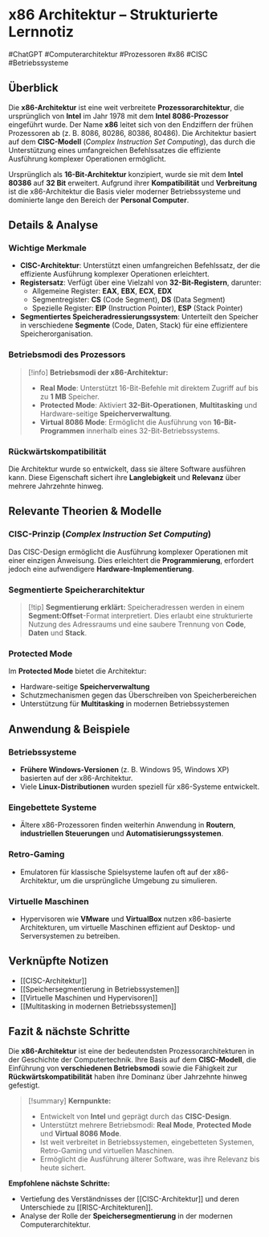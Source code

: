 # x86 Architektur – Strukturierte Lernnotiz

#ChatGPT #Computerarchitektur #Prozessoren #x86 #CISC #Betriebssysteme

## Überblick

Die **x86-Architektur** ist eine weit verbreitete **Prozessorarchitektur**, die ursprünglich von **Intel** im Jahr 1978 mit dem **Intel 8086-Prozessor** eingeführt wurde. Der Name **x86** leitet sich von den Endziffern der frühen Prozessoren ab (z. B. 8086, 80286, 80386, 80486). Die Architektur basiert auf dem **CISC-Modell** (_Complex Instruction Set Computing_), das durch die Unterstützung eines umfangreichen Befehlssatzes die effiziente Ausführung komplexer Operationen ermöglicht.

Ursprünglich als **16-Bit-Architektur** konzipiert, wurde sie mit dem **Intel 80386** auf **32 Bit** erweitert. Aufgrund ihrer **Kompatibilität** und **Verbreitung** ist die x86-Architektur die Basis vieler moderner Betriebssysteme und dominierte lange den Bereich der **Personal Computer**.

## Details & Analyse

### Wichtige Merkmale

- **CISC-Architektur**: Unterstützt einen umfangreichen Befehlssatz, der die effiziente Ausführung komplexer Operationen erleichtert.
- **Registersatz**: Verfügt über eine Vielzahl von **32-Bit-Registern**, darunter:
    - Allgemeine Register: **EAX**, **EBX**, **ECX**, **EDX**
    - Segmentregister: **CS** (Code Segment), **DS** (Data Segment)
    - Spezielle Register: **EIP** (Instruction Pointer), **ESP** (Stack Pointer)
- **Segmentiertes Speicheradressierungssystem**: Unterteilt den Speicher in verschiedene **Segmente** (Code, Daten, Stack) für eine effizientere Speicherorganisation.

### Betriebsmodi des Prozessors

> [!info] **Betriebsmodi der x86-Architektur:**
> 
> - **Real Mode**: Unterstützt 16-Bit-Befehle mit direktem Zugriff auf bis zu **1 MB** Speicher.
> - **Protected Mode**: Aktiviert **32-Bit-Operationen**, **Multitasking** und Hardware-seitige **Speicherverwaltung**.
> - **Virtual 8086 Mode**: Ermöglicht die Ausführung von **16-Bit-Programmen** innerhalb eines 32-Bit-Betriebssystems.

### Rückwärtskompatibilität

Die Architektur wurde so entwickelt, dass sie ältere Software ausführen kann. Diese Eigenschaft sichert ihre **Langlebigkeit** und **Relevanz** über mehrere Jahrzehnte hinweg.

## Relevante Theorien & Modelle

### CISC-Prinzip (_Complex Instruction Set Computing_)

Das CISC-Design ermöglicht die Ausführung komplexer Operationen mit einer einzigen Anweisung. Dies erleichtert die **Programmierung**, erfordert jedoch eine aufwendigere **Hardware-Implementierung**.

### Segmentierte Speicherarchitektur

> [!tip] **Segmentierung erklärt:** Speicheradressen werden in einem **Segment:Offset**-Format interpretiert. Dies erlaubt eine strukturierte Nutzung des Adressraums und eine saubere Trennung von **Code**, **Daten** und **Stack**.

### Protected Mode

Im **Protected Mode** bietet die Architektur:

- Hardware-seitige **Speicherverwaltung**
- Schutzmechanismen gegen das Überschreiben von Speicherbereichen
- Unterstützung für **Multitasking** in modernen Betriebssystemen

## Anwendung & Beispiele

### Betriebssysteme

- **Frühere Windows-Versionen** (z. B. Windows 95, Windows XP) basierten auf der x86-Architektur.
- Viele **Linux-Distributionen** wurden speziell für x86-Systeme entwickelt.

### Eingebettete Systeme

- Ältere x86-Prozessoren finden weiterhin Anwendung in **Routern**, **industriellen Steuerungen** und **Automatisierungssystemen**.

### Retro-Gaming

- Emulatoren für klassische Spielsysteme laufen oft auf der x86-Architektur, um die ursprüngliche Umgebung zu simulieren.

### Virtuelle Maschinen

- Hypervisoren wie **VMware** und **VirtualBox** nutzen x86-basierte Architekturen, um virtuelle Maschinen effizient auf Desktop- und Serversystemen zu betreiben.

## Verknüpfte Notizen

- [[CISC-Architektur]]
- [[Speichersegmentierung in Betriebssystemen]]
- [[Virtuelle Maschinen und Hypervisoren]]
- [[Multitasking in modernen Betriebssystemen]]

## Fazit & nächste Schritte

Die **x86-Architektur** ist eine der bedeutendsten Prozessorarchitekturen in der Geschichte der Computertechnik. Ihre Basis auf dem **CISC-Modell**, die Einführung von **verschiedenen Betriebsmodi** sowie die Fähigkeit zur **Rückwärtskompatibilität** haben ihre Dominanz über Jahrzehnte hinweg gefestigt.

> [!summary] **Kernpunkte:**
> 
> - Entwickelt von **Intel** und geprägt durch das **CISC-Design**.
> - Unterstützt mehrere Betriebsmodi: **Real Mode**, **Protected Mode** und **Virtual 8086 Mode**.
> - Ist weit verbreitet in Betriebssystemen, eingebetteten Systemen, Retro-Gaming und virtuellen Maschinen.
> - Ermöglicht die Ausführung älterer Software, was ihre Relevanz bis heute sichert.

**Empfohlene nächste Schritte:**

- Vertiefung des Verständnisses der [[CISC-Architektur]] und deren Unterschiede zu [[RISC-Architekturen]].
- Analyse der Rolle der **Speichersegmentierung** in der modernen Computerarchitektur.